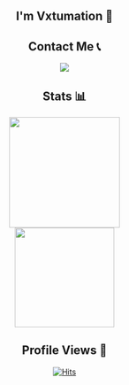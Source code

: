 <div align="center">

## I'm Vxtumation 👋

## Contact Me 📞

<a href="https://discord.com/users/786175409938497576">
  <img src="https://lanyard.cnrad.dev/api/786175409938497576">
</a>

## Stats 📊

<a href="https://github.com/saranshsinhaa">
  <img height="200px" src="https://github-readme-stats.vercel.app/api?username=vxtumation&count_private=true&show_icons=true&theme=tokyonight">
</a>
<br>
<img height="180px" src="https://github-readme-stats-eight-theta.vercel.app/api/top-langs/?username=vxtumation&layout=compact&langs_count=10&theme=tokyonight"/>

## Profile Views 👀

<a href="https://hits.sh/github.com/vxtumation/vxtumation/"><img alt="Hits" src="https://hits.sh/github.com/vxtumation/vxtumation.svg?label=Views&color=ff1100&labelColor=000000"/></a>
